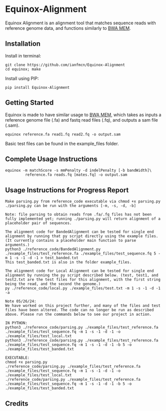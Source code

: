 # Equinox-Alignment
Equinox Alignment is an alignment tool that matches sequence reads with reference genome data, and functions similarly to [BWA MEM](https://github.com/lh3/bwa).

## Installation
Install in terminal:
```
git clone https://github.com/ianfmcn/Equinox-Alignment
cd equinox; make
```
Install using PIP:
```
pip install Equinox-Alignment
```

## Getting Started
Equinox is made to have similar usage to [BWA MEM](https://bio-bwa.sourceforge.net/bwa.shtml), which takes as inputs a reference genome file (.fa) and fastq read files (.fq), and outputs a sam file (.sam).
```
equinox reference.fa read1.fq read2.fq -o output.sam
```
Basic test files can be found in the example_files folder.

## Complete Usage Instructions
```
equinox -m matchScore -s mmPenalty -d indelPenalty [-b bandWidth]\
         reference.fa reads.fq [mates.fq] -o output.sam
```

## Usage Instructions for Progress Report
```
Make parsing.py from reference_code executable via chmod +x parsing.py
./parsing.py can be run with the arguments [-m, -s, -d, -b]

Note: file parsing to obtain reads from .fa/.fq files has not been fully implemented yet; running ./parsing.py will return alignment of a placeholder pair of sequences.

The alignment code for BandedAlignment can be tested for single end alignment by running that py script directly using the example files. (It currently contains a placeholder main function to parse arguments.)
python3 ./reference_code/BandedAlignment.py ./example_files/test_reference.fa ./example_files/test_sequence.fq 5 -m 1 -s -1 -d -1 > test_banded.txt
This test_banded.txt is also in the folder example_files.

The alignment code for Local Alignment can be tested for single end alignment by running the py script described below. (test, test1, and test2.txt are the test files for this alignment, with the first string being the read, and the second the genome.)
py ./reference_code/local.py ./example_files/test.txt -m 1 -s -1 -d -1 -a

Note 05/26/24:
We have worked on this project further, and many of the files and test files have been altered. The code can no longer be run as described above. Please run the commands below to see our project in action.

IN PYTHON:
python3 ./reference_code/parsing.py ./example_files/test_reference.fa ./example_files/test_sequence.fq -m 1 -s -1 -d -1 -o ./example_files/test_local.txt
python3 ./reference_code/parsing.py ./example_files/test_reference.fa ./example_files/test_sequence.fq -m 1 -s -1 -d -1 -b 5 -o ./example_files/test_banded.txt

EXECUTABLE:
chmod +x parsing.py
./reference_code/parsing.py ./example_files/test_reference.fa ./example_files/test_sequence.fq -m 1 -s -1 -d -1 -o ./example_files/test_local.txt
./reference_code/parsing.py ./example_files/test_reference.fa ./example_files/test_sequence.fq -m 1 -s -1 -d -1 -b 5 -o ./example_files/test_banded.txt
```

## Credits
